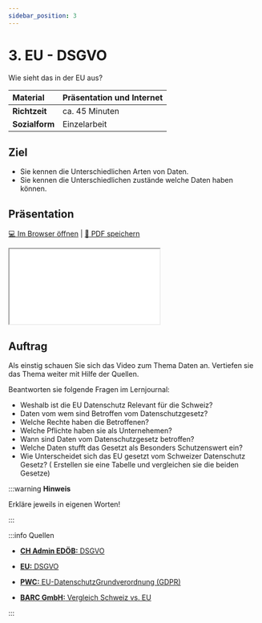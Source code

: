 ```yaml
---
sidebar_position: 3
---
```


# 3. EU - DSGVO

Wie sieht das in der EU aus?

| **Material**   | Präsentation und Internet                     |
| :------------- | :-------------------------------------------- |
| **Richtzeit**  | ca. 45 Minuten                                |
| **Sozialform** | Einzelarbeit                                  |

## Ziel

* Sie kennen die Unterschiedlichen Arten von Daten.
* Sie kennen die Unterschiedlichen zustände welche Daten haben können.

<!---
## Video

[![IMAGE ALT TEXT HERE](https://via.placeholder.com/600x400)](https://www.youtube.com/watch?v=k1BneeJTDcU&ab_channel=boburnham)
--->

## Präsentation

[:computer: Im Browser öffnen](pathname:///slides/11_datenschutz/03_eu) | [:floppy_disk: PDF speichern](pathname:///slides/11_datenschutz/03_eu)

<iframe src="/bbzbl-modul-231/slides/11_datenschutz/03_eu"></iframe>

## Auftrag

Als einstig schauen Sie sich das Video zum Thema Daten an. Vertiefen sie das Thema weiter mit Hilfe der Quellen.

Beantworten sie folgende Fragen im Lernjournal:

- Weshalb ist die EU Datenschutz Relevant für die Schweiz?
- Daten vom wem sind Betroffen vom Datenschutzgesetz?
- Welche Rechte haben die Betroffenen?
- Welche Pflichte haben sie als Unternehemen?
- Wann sind Daten vom Datenschutzgesetz betroffen?
- Welche Daten stufft das Gesetzt als Besonders Schutzenswert ein?
- Wie Unterscheidet sich das EU gesetzt vom Schweizer Datenschutz Gesetz? ( Erstellen sie eine Tabelle und vergleichen sie die beiden Gesetze)

:::warning **Hinweis**

Erkläre jeweils in eigenen Worten!

:::

:::info Quellen

- [**CH Admin EDÖB:** DSGVO](https://www.edoeb.admin.ch/edoeb/de/home/dokumentation/datenschutz/Datenschutz%20-%20International/DSGVO.html)

- [**EU:** DSGVO](https://dsgvo-gesetz.de/)

- [**PWC:** EU-DatenschutzGrundverordnung
(GDPR)](https://www.pwc.ch/en/publications/2018/eu-datenschutzgrundverordnung-gdpr-d-web.pdf)

- [**BARC GmbH:** Vergleich Schweiz vs. EU](https://barc.com/de/unterschiede-schweizer-datenschutzgesetz-dsgvo/)

:::